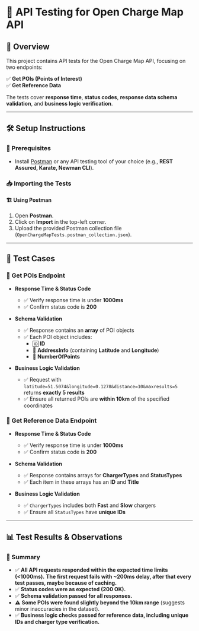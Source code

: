 # 🚀 API Testing for Open Charge Map API

## 📌 Overview
This project contains API tests for the Open Charge Map API, focusing on two endpoints:

✅ **Get POIs (Points of Interest)**  
✅ **Get Reference Data**  

The tests cover **response time**, **status codes**, **response data schema validation**, and **business logic verification**.

---

## 🛠️ Setup Instructions

### 🔹 Prerequisites
- Install [Postman](https://www.postman.com/) or any API testing tool of your choice (e.g., **REST Assured, Karate, Newman CLI**).

### 📥 Importing the Tests
#### 🏗️ **Using Postman**
1. Open **Postman**.
2. Click on **Import** in the top-left corner.
3. Upload the provided Postman collection file (`OpenChargeMapTests.postman_collection.json`).

---

## 🔎 Test Cases

### 📍 **Get POIs Endpoint**
- **Response Time & Status Code**
  - ✅ Verify response time is under **1000ms**
  - ✅ Confirm status code is **200**

- **Schema Validation**
  - ✅ Response contains an **array** of POI objects
  - ✅ Each POI object includes:
    - 🆔 **ID**
    - 📍 **AddressInfo** (containing **Latitude** and **Longitude**)
    - 🔢 **NumberOfPoints**

- **Business Logic Validation**
  - ✅ Request with `latitude=51.5074&longitude=0.1278&distance=10&maxresults=5` returns **exactly 5 results**
  - ✅ Ensure all returned POIs are **within 10km** of the specified coordinates

### 🔧 **Get Reference Data Endpoint**
- **Response Time & Status Code**
  - ✅ Verify response time is under **1000ms**
  - ✅ Confirm status code is **200**

- **Schema Validation**
  - ✅ Response contains arrays for **ChargerTypes** and **StatusTypes**
  - ✅ Each item in these arrays has an **ID** and **Title**

- **Business Logic Validation**
  - ✅ `ChargerTypes` includes both **Fast** and **Slow** chargers
  - ✅ Ensure all `StatusTypes` have **unique IDs**

---

## 📊 Test Results & Observations

### **📌 Summary**
- ✅ **All API requests responded within the expected time limits (<1000ms).** **The first request fails with ~200ms delay, after that every test passes, maybe because of caching.** 
- ✅ **Status codes were as expected (200 OK).**
- ✅ **Schema validation passed for all responses.**
- ⚠️ **Some POIs were found slightly beyond the 10km range** (suggests minor inaccuracies in the dataset).
- ✅ **Business logic checks passed for reference data, including unique IDs and charger type verification.**
